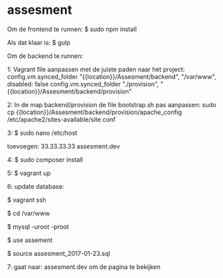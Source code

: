 # assesment

Om de frontend te runnen:
$ sudo npm install

Als dat klaar is:
$ gulp


Om de backend te runnen:


1: Vagrant file aanpassen met de juiste paden naar het project:
config.vm.synced_folder "{{location}}/Assesment/backend", "/var/www", disabled: false
config.vm.synced_folder "./provision", "{{location}}/Assesment/backend/provision"


2: In de map backend/provision de file bootstrap.sh pas aanpassen:
sudo cp {{location}}/Assesment/backend/provision/apache_config /etc/apache2/sites-available/site.conf


3: $ sudo nano /etc/host

toevoegen: 33.33.33.33 assesment.dev


4: $ sudo composer install


5: $ vagrant up


6: update database:

$ vagrant ssh

$ cd /var/www

$ mysql -uroot -proot

$ use assement

$ source assesment_2017-01-23.sql


7: gaat naar: assesment.dev om de pagina te bekijken